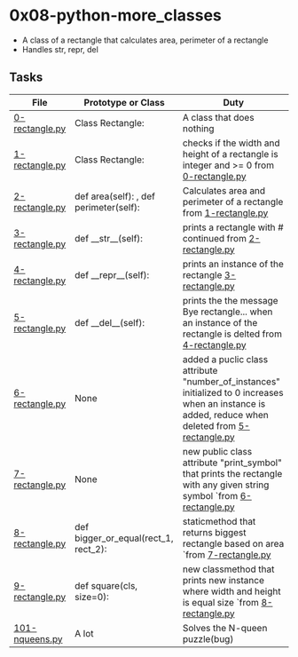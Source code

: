 # 0x08-python-more_classes
* A class of a rectangle that calculates area, perimeter of a rectangle
* Handles str, repr, del


## Tasks
| File | Prototype or Class | Duty |
| ---- | ------------------ | ---- |
| [0-rectangle.py](0-rectangle.py) | Class Rectangle: | A class that does nothing |
| [1-rectangle.py](1-rectangle.py) | Class Rectangle: | checks if the width and height of a rectangle is integer and >= 0 from [0-rectangle.py](0-rectangle.py) |
| [2-rectangle.py](2-rectangle.py) | def area(self): , def perimeter(self): | Calculates area and perimeter of a rectangle from [1-rectangle.py](1-rectangle.py) |
| [3-rectangle.py](3-rectangle.py) | def \_\_str\_\_(self): | prints a rectangle with # continued from [2-rectangle.py](2-rectangle.py) |
| [4-rectangle.py](4-rectangle.py) | def \_\_repr\_\_(self): | prints an instance of the rectangle [3-rectangle.py](3-rectangle.py) |
| [5-rectangle.py](5-rectangle.py) | def \_\_del\_\_(self): | prints the the message Bye rectangle... when an instance of the rectangle is delted from [4-rectangle.py](4-rectangle.py) |
| [6-rectangle.py](6-rectangle.py) | None | added a puclic class attribute "number_of_instances" initialized to 0 increases when an instance is added, reduce when deleted from [5-rectangle.py](5-rectangle.py) |
| [7-rectangle.py](7-rectangle.py) | None | new public class attribute "print_symbol" that prints the rectangle with any given string symbol `from [6-rectangle.py](6-rectangle.py) |
| [8-rectangle.py](8-rectangle.py) | def bigger_or_equal(rect_1, rect_2): | staticmethod that returns biggest rectangle based on area `from [7-rectangle.py](7-rectangle.py) |
| [9-rectangle.py](9-rectangle.py) | def square(cls, size=0): | new classmethod that prints new instance where width and height is equal size `from [8-rectangle.py](8-rectangle.py) |
| [101-nqueens.py](101-nqueens.py) | A lot | Solves the N-queen puzzle(bug) |
